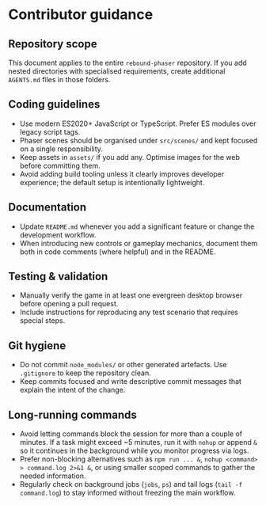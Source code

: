 # Contributor guidance

## Repository scope
This document applies to the entire `rebound-phaser` repository. If you add nested directories with specialised requirements, create additional `AGENTS.md` files in those folders.

## Coding guidelines
- Use modern ES2020+ JavaScript or TypeScript. Prefer ES modules over legacy script tags.
- Phaser scenes should be organised under `src/scenes/` and kept focused on a single responsibility.
- Keep assets in `assets/` if you add any. Optimise images for the web before committing them.
- Avoid adding build tooling unless it clearly improves developer experience; the default setup is intentionally lightweight.

## Documentation
- Update `README.md` whenever you add a significant feature or change the development workflow.
- When introducing new controls or gameplay mechanics, document them both in code comments (where helpful) and in the README.

## Testing & validation
- Manually verify the game in at least one evergreen desktop browser before opening a pull request.
- Include instructions for reproducing any test scenario that requires special steps.

## Git hygiene
- Do not commit `node_modules/` or other generated artefacts. Use `.gitignore` to keep the repository clean.
- Keep commits focused and write descriptive commit messages that explain the intent of the change.

## Long-running commands
- Avoid letting commands block the session for more than a couple of minutes. If a task might exceed ~5 minutes, run it with `nohup` or append `&` so it continues in the background while you monitor progress via logs.
- Prefer non-blocking alternatives such as `npm run ... &`, `nohup <command> > command.log 2>&1 &`, or using smaller scoped commands to gather the needed information.
- Regularly check on background jobs (`jobs`, `ps`) and tail logs (`tail -f command.log`) to stay informed without freezing the main workflow.
